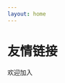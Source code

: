 ```yaml
---
layout: home
---
```

<script setup>
import { VPTeamMembers } from 'vitepress/theme';

const members = [
  {
    avatar: 'https://avatars.githubusercontent.com/u/104316519?v=4',
    name: 'liuchaoxu',
    title: 'author',
    links: [
      { icon: 'github', link: 'https://github.com/liuchaoxu' },
      { icon: {svg: '<svg t="1716546403900" class="icon" viewBox="0 0 1024 1024" version="1.1" xmlns="http://www.w3.org/2000/svg" p-id="2580" width="200" height="200"><path d="M512 960c-246.4 0-448-201.6-448-448s201.6-448 448-448 448 201.6 448 448-201.6 448-448 448z" fill="#D81E06" p-id="2581"></path><path d="M721.664 467.968h-235.52a22.272 22.272 0 0 0-20.736 20.736v51.776c0 10.368 10.368 20.736 20.736 20.736H628.48c10.368 0 20.736 10.304 20.736 20.672v10.368c0 33.664-28.48 62.08-62.144 62.08H392.896a22.272 22.272 0 0 1-20.672-20.672V436.928c0-33.664 28.48-62.08 62.08-62.08h287.36a22.272 22.272 0 0 0 20.736-20.736v-51.84a22.272 22.272 0 0 0-20.736-20.672h-287.36A152.96 152.96 0 0 0 281.6 434.368v287.36c0 10.304 10.368 20.672 20.736 20.672h302.848c75.072 0 137.216-62.08 137.216-137.216v-116.48a22.272 22.272 0 0 0-20.736-20.736z" fill="#FFFFFF" p-id="2582"></path></svg>'},
        link: 'https://gitee.com/liuchaoxu' },
        { icon: {svg: '<svg t="1716546547004" class="icon" viewBox="0 0 1024 1024" version="1.1" xmlns="http://www.w3.org/2000/svg" p-id="3565" width="200" height="200"><path d="M729.32864 373.94944c-9.79456-5.94432-19.06176-6.784-19.14368-6.784l-1.06496-0.0512c-57.20064-3.8656-121.1648-5.83168-190.12608-5.83168l-13.98784 0.00512c-68.95616 0-132.92544 1.96096-190.12096 5.83168l-1.06496 0.0512c-0.08192 0-9.34912 0.83968-19.14368 6.784-15.04768 9.12896-24.27392 25.94816-27.4176 49.9712-10.07104 76.91264-4.38272 173.64992 0.18944 251.392 2.93888 49.96608 33.408 62.45888 85.04832 67.1488 10.78272 0.98816 69.08928 5.86752 159.50848 5.89312v-0.00512c90.4192-0.02048 148.72576-4.90496 159.5136-5.888 51.64032-4.68992 82.10944-17.18272 85.0432-67.1488 4.57728-77.74208 10.26048-174.47936 0.18944-251.392-3.1488-24.02816-12.37504-40.84736-27.42272-49.97632z m-390.9888 172.71808a23.64928 23.64928 0 0 1-31.68768-10.84416 23.68 23.68 0 0 1 10.84416-31.68768c2.03776-1.00352 50.69312-24.72448 110.5408-43.06432a23.68 23.68 0 1 1 13.88032 45.29152c-56.2944 17.24928-103.11168 40.07424-103.5776 40.30464z m268.89728 35.88608c-0.44032 2.23232-11.26912 54.64064-50.93888 54.64064-21.44256 0-36.10112-14.04928-44.98432-26.77248-8.69376 12.70784-22.80448 26.77248-42.65472 26.77248-35.5328 0-50.13504-48.26624-51.68128-53.77024a11.3664 11.3664 0 0 1 21.87776-6.1696c2.74944 9.6512 14.1312 37.20192 29.7984 37.20192 16.37376 0 28.89216-23.64416 31.98464-31.92832a11.37152 11.37152 0 0 1 10.6496-7.38816h0.06144c4.76672 0.03072 9.0112 3.02592 10.62912 7.50592 0.10752 0.28672 11.96544 31.81568 34.31424 31.81568 20.864 0 28.56448-35.95264 28.64128-36.32128a11.34592 11.34592 0 0 1 13.35808-8.93952 11.36128 11.36128 0 0 1 8.94464 13.35296z m110.11584-46.73536a23.68 23.68 0 0 1-31.68256 10.84416c-0.47104-0.2304-47.47264-23.1168-103.57248-40.30976a23.69024 23.69024 0 0 1-15.70816-29.58336 23.66976 23.66976 0 0 1 29.57824-15.70304c59.84768 18.33984 108.49792 42.0608 110.55104 43.06432a23.68 23.68 0 0 1 10.83392 31.68768z" fill="#F16C8D" p-id="3566"></path><path d="M849.92 51.2H174.08c-67.8656 0-122.88 55.0144-122.88 122.88v675.84c0 67.87072 55.0144 122.88 122.88 122.88h675.84c67.87072 0 122.88-55.00928 122.88-122.88V174.08c0-67.86048-55.00928-122.88-122.88-122.88z m-36.60288 627.45088c-2.62656 44.57984-21.82144 78.63296-55.51616 98.48832-25.68192 15.13472-54.17472 19.48672-81.13664 21.9392-32.45568 2.94912-92.71808 6.09792-164.66432 6.1184-71.94112-0.02048-132.20864-3.16416-164.66432-6.1184-26.96192-2.45248-55.45472-6.80448-81.13152-21.9392-33.69472-19.85536-52.8896-53.90336-55.51104-98.4832-4.70528-80.13312-10.5728-179.85536 0.19456-262.10816C221.5424 335.16544 280.99072 311.57248 311.5008 310.37952a2482.64192 2482.64192 0 0 1 81.42336-4.08576c-7.53664-8.53504-19.88096-23.3216-28.81536-38.11328-13.73696-22.73792 8.52992-41.68704 8.52992-41.68704s23.68-20.36736 44.52864 5.21216c15.69792 19.26656 38.37952 55.99744 48.61952 72.95488l53.20704-0.21504c13.2608 0 26.33216 0.07168 39.2192 0.21504 10.24-16.95744 32.9216-53.6832 48.61952-72.95488 20.84352-25.57952 44.52864-5.21216 44.52864-5.21216s22.26176 18.94912 8.5248 41.68704c-8.9344 14.79168-21.27872 29.57824-28.81536 38.11328 28.35968 0.97792 55.56224 2.33984 81.42336 4.08064 30.5152 1.19808 89.9584 24.79104 100.61312 106.17344 10.7776 82.24768 4.9152 181.96992 0.20992 262.10304z" fill="#F16C8D" p-id="3567"></path></svg>'},
        link: 'https://space.bilibili.com/477099493'}
    ]
  },
{
    avatar: 'https://avatars.githubusercontent.com/u/104316519?v=4',
    name: '欢迎加入',
    title: 'hello world',
    links: [
      { icon: 'github', link: 'https://github.com' },
    ]
  },
]
</script>

# 友情链接

欢迎加入

<VPTeamMembers size="small" :members="members" />